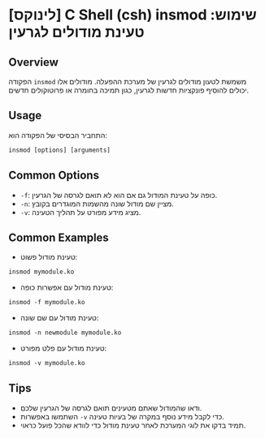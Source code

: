 # [לינוקס] C Shell (csh) insmod שימוש: טעינת מודולים לגרעין

## Overview
הפקודה `insmod` משמשת לטעון מודולים לגרעין של מערכת ההפעלה. מודולים אלו יכולים להוסיף פונקציות חדשות לגרעין, כגון תמיכה בחומרה או פרוטוקולים חדשים.

## Usage
התחביר הבסיסי של הפקודה הוא:

```csh
insmod [options] [arguments]
```

## Common Options
- `-f`: כופה על טעינת המודול גם אם הוא לא תואם לגרסה של הגרעין.
- `-n`: מציין שם מודול שונה מהשמות המוגדרים בקובץ.
- `-v`: מציג מידע מפורט על תהליך הטעינה.

## Common Examples
- טעינת מודול פשוט:
```csh
insmod mymodule.ko
```

- טעינת מודול עם אפשרות כופה:
```csh
insmod -f mymodule.ko
```

- טעינת מודול עם שם שונה:
```csh
insmod -n newmodule mymodule.ko
```

- טעינת מודול עם פלט מפורט:
```csh
insmod -v mymodule.ko
```

## Tips
- ודאו שהמודול שאתם מטעינים תואם לגרסה של הגרעין שלכם.
- השתמשו באפשרות `-v` כדי לקבל מידע נוסף במקרה של בעיות טעינה.
- תמיד בדקו את לוגי המערכת לאחר טעינת מודול כדי לוודא שהכל פועל כראוי.